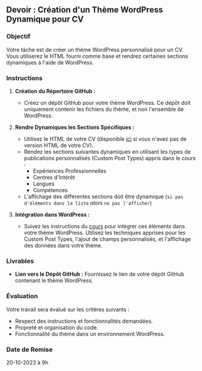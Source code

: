 ## Devoir : Création d'un Thème WordPress Dynamique pour CV

### Objectif
Votre tâche est de créer un thème WordPress personnalisé pour un CV. Vous utiliserez le HTML fourni comme base et rendrez certaines sections dynamiques à l'aide de WordPress.

### Instructions

1. **Création du Répertoire GitHub :**
   - Créez un dépôt GitHub pour votre thème WordPress. Ce dépôt doit uniquement contenir les fichiers du thème, et non l'ensemble de WordPress.

2. **Rendre Dynamiques les Sections Spécifiques :**
   - Utilisez le HTML de votre CV (disponible [ici](https://github.com/gregholvoet/EMU2-FE-Fwks/blob/main/cv/cv.html) si vous n'avez pas de version HTML de votre CV).
   - Rendez les sections suivantes dynamiques en utilisant les types de publications personnalisés (Custom Post Types) appris dans le cours :
     - Expériences Professionnelles
     - Centres d'Intérêt
     - Langues
     - Compétences
   - L'affichage des différentes sections doit être dynamique (`si pas d'éléments dans la liste` *alors* `ne pas l'afficher`)

3. **Intégration dans WordPress :**
   - Suivez les instructions du [cours](https://github.com/Poulycroc/lessons-isfsc/blob/master/courses/07__cv-integration.md) pour intégrer ces éléments dans votre thème WordPress. Utilisez les techniques apprises pour les Custom Post Types, l'ajout de champs personnalisés, et l'affichage des données dans votre thème.

### Livrables
- **Lien vers le Dépôt GitHub :** Fournissez le lien de votre dépôt GitHub contenant le thème WordPress.

### Évaluation
Votre travail sera évalué sur les critères suivants :
- Respect des instructions et fonctionnalités demandées.
- Propreté et organisation du code.
- Fonctionnalité du thème dans un environnement WordPress.

### Date de Remise
20-10-2023 à 9h
